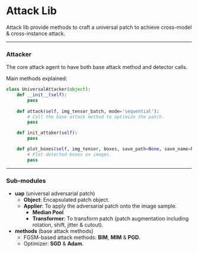 # Attack Lib

Attack lib provide methods to craft a universal patch to achieve cross-model & cross-instance attack. 


---

### Attacker
The core attack agent to have both base attack method and detector calls.

Main methods explained:
```python
class UniversalAttacker(object):
    def __init__(self):
        pass
    
    def attack(self, img_tensor_batch, mode='sequential'):
        # Call the base attack method to optimize the patch.
        pass

    def init_attaker(self):
        pass

    def plot_boxes(self, img_tensor, boxes, save_path=None, save_name=None):
        # Plot detected boxes on images.
        pass
```
---

### Sub-modules 
  * **uap** (universal adversarial patch)
    * **Object**: Encapsulated patch object.
    * **Applier**: To apply the adversarial patch onto the image sample.
      * **Median Pool**
      * **Transformer**: To transform patch (patch augmentation including rotation, shift, jitter & cutout).
  * **methods** (base attack methods)
    * FGSM-based attack methods: **BIM**, **MIM** & **PGD**.
    * Optimizer: **SGD** & **Adam**.